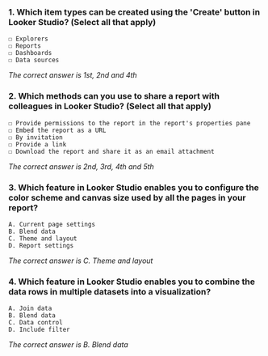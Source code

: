 ### 1. Which item types can be created using the 'Create' button in Looker Studio? (Select all that apply)
    ☐ Explorers
    ☐ Reports
    ☐ Dashboards
    ☐ Data sources

_The correct answer is 1st, 2nd and 4th_
### 2. Which methods can you use to share a report with colleagues in Looker Studio? (Select all that apply)
    ☐ Provide permissions to the report in the report's properties pane
    ☐ Embed the report as a URL 
    ☐ By invitation
    ☐ Provide a link
    ☐ Download the report and share it as an email attachment

_The correct answer is 2nd, 3rd, 4th and 5th_
### 3. Which feature in Looker Studio enables you to configure the color scheme and canvas size used by all the pages in your report? 
    A. Current page settings
    B. Blend data
    C. Theme and layout
    D. Report settings

_The correct answer is C. Theme and layout_
### 4. Which feature in Looker Studio enables you to combine the data rows in multiple datasets into a visualization?
    A. Join data
    B. Blend data
    C. Data control
    D. Include filter

_The correct answer is B. Blend data_
